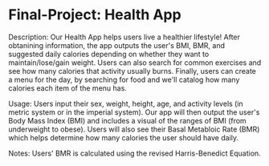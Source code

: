 # Final-Project: Health App
Description:
Our Health App helps users live a healthier lifestyle! After obtanining information, the app outputs the user's BMI, BMR, and suggested daily calories depending on whether they want to maintain/lose/gain weight. Users can also search for common exercises and see how many calories that activity usually burns. Finally, users can create a menu for the day, by searching for food and we'll catalog how many calories each item of the menu has.

Usage:
Users input their sex, weight, height, age, and activity levels (in metric system or in the imperial system). Our app will then output the user's Body Mass Index (BMI) and includes a visual of the ranges of BMI (from underweight to obese). Users will also see their Basal Metabloic Rate (BMR) which helps determine how many calories the user should have daily.  

Notes:
Users' BMR is calculated using the revised Harris-Benedict Equation. 
